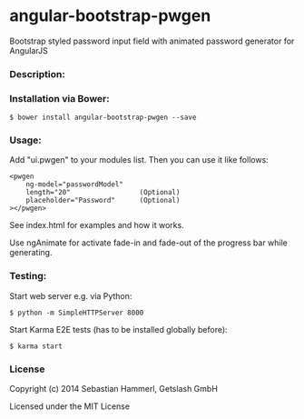 angular-bootstrap-pwgen
=======================

Bootstrap styled password input field with animated password generator for AngularJS


### Description:


### Installation via Bower:

```
$ bower install angular-bootstrap-pwgen --save
```

### Usage:

Add "ui.pwgen" to your modules list. Then you can use it like follows:

```
<pwgen
    ng-model="passwordModel"
    length="20"                 (Optional)
    placeholder="Password"      (Optional)
></pwgen>
```

See index.html for examples and how it works.

Use ngAnimate for activate fade-in and fade-out of the progress bar while generating.

### Testing:

Start web server e.g. via Python:
```
$ python -m SimpleHTTPServer 8000
```

Start Karma E2E tests (has to be installed globally before):
```
$ karma start
```

### License

Copyright (c) 2014 Sebastian Hammerl, Getslash GmbH

Licensed under the MIT License